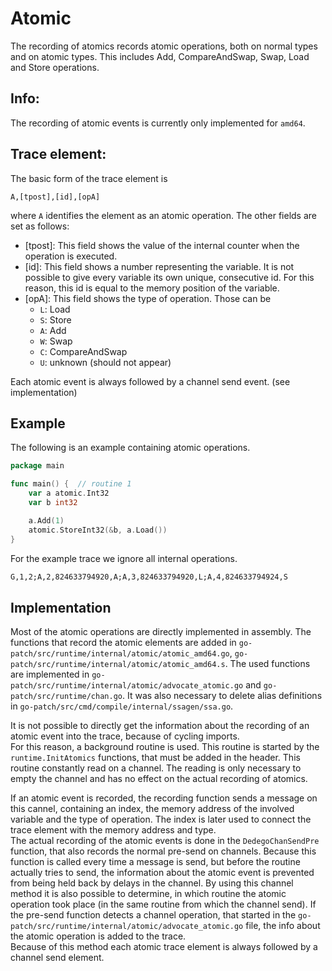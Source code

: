 # Atomic
The recording of atomics records atomic operations, both on normal types and on atomic types. This includes Add, CompareAndSwap, Swap, Load and Store operations.

## Info:
The recording of atomic events is currently only implemented for `amd64`.

## Trace element:
The basic form of the trace element is 
```
A,[tpost],[id],[opA]
```
where `A` identifies the element as an atomic operation.
The other fields are set as follows:
- [tpost]: This field shows the value of the internal counter when the operation is executed.
- [id]: This field shows a number representing the variable. It is not possible to give every variable its own unique, consecutive id. For this reason, this id is equal to the memory position of the variable.
- [opA]: This field shows the type of operation. Those can be 
	- `L`: Load
	- `S`: Store
	- `A`: Add
	- `W`: Swap
	- `C`: CompareAndSwap
	- `U`: unknown (should not appear)

Each atomic event is always followed by a channel send event. (see implementation)

## Example
The following is an example containing atomic operations.
```go
package main

func main() {  // routine 1
    var a atomic.Int32
	var b int32

	a.Add(1)
	atomic.StoreInt32(&b, a.Load())
}
```
For the example trace we ignore all internal operations.
```txt
G,1,2;A,2,824633794920,A;A,3,824633794920,L;A,4,824633794924,S
```

## Implementation
Most of the atomic operations are directly implemented in assembly. The functions that record the atomic elements are added in `go-patch/src/runtime/internal/atomic/atomic_amd64.go`, `go-patch/src/runtime/internal/atomic/atomic_amd64.s`. The used functions are implemented in `go-patch/src/runtime/internal/atomic/advocate_atomic.go` and `go-patch/src/runtime/chan.go`. It was also necessary to delete alias definitions in `go-patch/src/cmd/compile/internal/ssagen/ssa.go`.

It is not possible to directly get the information about the recording of an atomic event into the trace, because of cycling imports.\
For this reason, a background routine is used. This routine is started by the `runtime.InitAtomics` functions, that must be added in the header. This routine constantly read on a channel. The reading is only necessary to empty the channel and has no effect on the actual recording of atomics.

If an atomic event is recorded, the recording function sends a message on this cannel, containing an index, the memory address of the involved variable and the 
type of operation. The index is later used to connect the trace element with the memory address and type.\
The actual recording of the atomic events is done in the `DedegoChanSendPre` function, that also records the normal pre-send on channels. 
Because this function is called every time a message is send, but before the routine actually tries to send, the information about the atomic event is prevented from being held back by delays in the channel. By using this channel method it is also possible to determine, in which routine the atomic operation took place (in the same routine from which the channel send). If the pre-send function detects a channel operation, that started in the `go-patch/src/runtime/internal/atomic/advocate_atomic.go` file, the info about the atomic operation is added to the trace.\
Because of this method each atomic trace element is always followed by a channel send element. 
